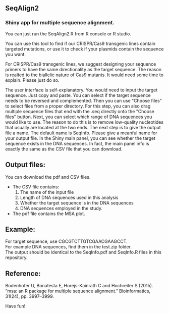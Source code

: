 ## SeqAlign2
### Shiny app for multiple sequence alignment.

You can just run the SeqAlign2.R from R console or R studio.

You can use this tool to find if our CRISPR/Cas9 transgenic lines contain targeted mutations, or use it to check if your plasmids contain the sequence you want.

For CRISPR/Cas9 transgenic lines, we suggest designing your sequence primers to have the same directionality as the target sequence. The reason is realted to the biallelic nature of Cas9 mutants. It would need some time to explain. Please just do so. 

The user interface is self-explanatory. You would need to input the target sequence. Just copy and paste. You can select if the target sequence needs to be reversed and complemented. Then you can use "Choose files" to select files from a proper directory. For this step, you can also drag multiple sequence files that end with the .seq directly onto the "Choose files" button. Next, you can select which range of DNA sequences you would like to use. The reason to do this is to remove low-quality nucleotides that usually are located at the two ends. The next step is to give the output file a name. The default name is SeqInfo. Please give a meanful name for your output file. In the Shiny main panel, you can see whether the target sequence exists in the DNA sequences. In fact, the main panel info is exactly the same as the CSV file that you can download. 

## Output files:
You can download the pdf and CSV files.  
  * The CSV file contains: 
    1. The name of the input file 
    2. Length of DNA sequences used in this analysis
    3. Whether the target sequence is in the DNA sequences
    4. DNA sequences employed in the study.
  * The pdf file contains the MSA plot.

## Example:
For target sequence, use CGCGTCTTGTCGAACGAAGCCT.  
For example DNA sequences, find them in the test.zip folder.  
The output should be identical to the SeqInfo.pdf and SeqInfo.R files in this repository. 

## Reference:
Bodenhofer U, Bonatesta E, Horejs-Kainrath C and Hochreiter S (2015). “msa: an R package for multiple sequence alignment.” Bioinformatics, 31(24), pp. 3997–3999.

Have fun!
